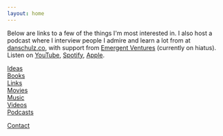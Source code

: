 ```yaml
---
layout: home
---
```

Below are links to a few of the things I'm most interested in. I also host a podcast where I interview people I admire and learn a lot from at [danschulz.co](https://www.danschulz.co/), with support from [Emergent Ventures](https://marginalrevolution.com/marginalrevolution/2024/05/emergent-ventures-34th-cohort.html) (currently on hiatus). Listen on [YouTube](https://www.youtube.com/@dnschlz), [Spotify](https://open.spotify.com/show/59YkrYwjAgiKAVMNGWPaLE), [Apple](https://podcasts.apple.com/us/podcast/undertone/id1693303954).

[Ideas](/ideas/)  
[Books](/books/)  
[Links](/links/)  
[Movies](/movies/)  
[Music](/music/)  
[Videos](/videos/)  
[Podcasts](/podcasts/)

<a class="muted small" href="/contact">Contact</a>
